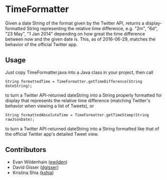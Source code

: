 # TimeFormatter

Given a date String of the format given by the Twitter API, returns a display-formatted String representing the relative time difference, e.g. "2m", "6d", "23 May", "1 Jan 2014" depending on how great the time difference between now and the given date is. This, as of 2016-06-29, matches the behavior of the official Twitter app.

## Usage
Just copy TimeFormatter.java into a Java class in your project, then call

    String formattedTime = TimeFormatter.getTimeDifference(String dateString);
to turn a Twitter API-returned dateString into a String properly formatted for display that represents the relative time difference (matching Twitter's behavior when viewing a list of Tweets), or

    String formattedAbsoluteTime = TimeFormatter.getTimeStamp(String rawJsonDate);
to turn a Twitter API-returned dateString into a String formatted like that of the official Twitter app's detailed Tweet view. 

## Contributors
- Evan Wildenhain ([ewilden](https://github.com/ewilden))
- David Gisser ([dgisser](https://github.com/dgisser))
- Kristina Shia ([kshia](https://github.com/kshia))
